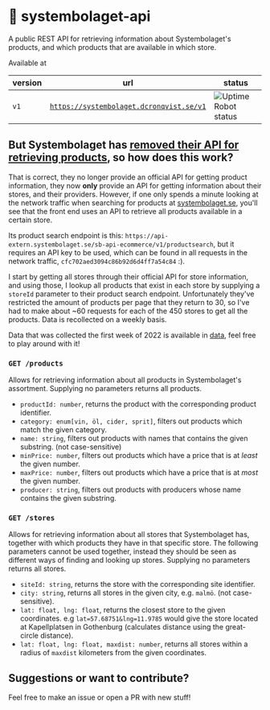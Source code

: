 # 🍺 systembolaget-api

A public REST API for retrieving information about Systembolaget's products, and which products that are available in which store.

Available at

| version | url | status |
|---------|-----|--------|
|   `v1`  | [`https://systembolaget.dcronqvist.se/v1`](https://systembolaget.dcronqvist.se/v1) | ![Uptime Robot status](https://img.shields.io/uptimerobot/status/m790628189-3889d7a6a87b8ed97014b563) |

## But Systembolaget has [removed their API for retrieving products](https://api-portal.systembolaget.se/api-update-blog/changes-in-the-api-portal), so how does this work?

That is correct, they no longer provide an official API for getting product information, they now **only** provide an API for getting information about their stores, and their providers. However, if one only spends a minute looking at the network traffic when searching for products at [systembolaget.se](https://www.systembolaget.se), you'll see that the front end uses an API to retrieve all products available in a certain store. 

Its product search endpoint is this: `https://api-extern.systembolaget.se/sb-api-ecommerce/v1/productsearch`, but it requires an API key to be used, which can be found in all requests in the network traffic, `cfc702aed3094c86b92d6d4ff7a54c84` :).

I start by getting all stores through their official API for store information, and using those, I lookup all products that exist in each store by supplying a `storeId` parameter to their product search endpoint. Unfortunately they've restricted the amount of products per page that they return to 30, so I've had to make about ~60 requests for each of the 450 stores to get all the products. Data is recollected on a weekly basis.

Data that was collected the first week of 2022 is available in [data](/data), feel free to play around with it!

### `GET /products` 
Allows for retrieving information about all products in Systembolaget's assortment. Supplying no parameters returns all products.

- `productId: number`, returns the product with the corresponding product identifier.
- `category: enum[vin, öl, cider, sprit]`, filters out products which match the given category.
- `name: string`, filters out products with names that contains the given substring. (not case-sensitive)
- `minPrice: number`, filters out products which have a price that is at *least* the given number.
- `maxPrice: number`, filters out products which have a price that is at *most* the given number.
- `producer: string`, filters out products with producers whose name contains the given substring. 

### `GET /stores` 
Allows for retrieving information about all stores that Systembolaget has, together with which products they have in that specific store. The following parameters cannot be used together, instead they should be seen as different ways of finding and looking up stores. Supplying no parameters returns all stores.

- `siteId: string`, returns the store with the corresponding site identifier.
- `city: string`, returns all stores in the given city, e.g. `malmö`. (not case-sensitive).
- `lat: float, lng: float`, returns the closest store to the given coordinates. e.g `lat=57.68751&lng=11.9785` would give the store located at Kapellplatsen in Gothenburg (calculates distance using the great-circle distance).
- `lat: float, lng: float, maxdist: number`, returns all stores within a radius of `maxdist` kilometers from the given coordinates.

## Suggestions or want to contribute?

Feel free to make an issue or open a PR with new stuff! 
